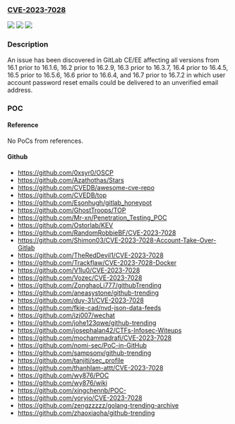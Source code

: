 ### [CVE-2023-7028](https://cve.mitre.org/cgi-bin/cvename.cgi?name=CVE-2023-7028)
![](https://img.shields.io/static/v1?label=Product&message=GitLab&color=blue)
![](https://img.shields.io/static/v1?label=Version&message=16.1%3C%2016.1.6%20&color=brighgreen)
![](https://img.shields.io/static/v1?label=Vulnerability&message=CWE-284%3A%20Improper%20Access%20Control&color=brighgreen)

### Description

An issue has been discovered in GitLab CE/EE affecting all versions from 16.1 prior to 16.1.6, 16.2 prior to 16.2.9, 16.3 prior to 16.3.7, 16.4 prior to 16.4.5, 16.5 prior to 16.5.6, 16.6 prior to 16.6.4, and 16.7 prior to 16.7.2 in which user account password reset emails could be delivered to an unverified email address.

### POC

#### Reference
No PoCs from references.

#### Github
- https://github.com/0xsyr0/OSCP
- https://github.com/Azathothas/Stars
- https://github.com/CVEDB/awesome-cve-repo
- https://github.com/CVEDB/top
- https://github.com/Esonhugh/gitlab_honeypot
- https://github.com/GhostTroops/TOP
- https://github.com/Mr-xn/Penetration_Testing_POC
- https://github.com/Ostorlab/KEV
- https://github.com/RandomRobbieBF/CVE-2023-7028
- https://github.com/Shimon03/CVE-2023-7028-Account-Take-Over-Gitlab
- https://github.com/TheRedDevil1/CVE-2023-7028
- https://github.com/Trackflaw/CVE-2023-7028-Docker
- https://github.com/V1lu0/CVE-2023-7028
- https://github.com/Vozec/CVE-2023-7028
- https://github.com/ZonghaoLi777/githubTrending
- https://github.com/aneasystone/github-trending
- https://github.com/duy-31/CVE-2023-7028
- https://github.com/fkie-cad/nvd-json-data-feeds
- https://github.com/izj007/wechat
- https://github.com/johe123qwe/github-trending
- https://github.com/josephalan42/CTFs-Infosec-Witeups
- https://github.com/mochammadrafi/CVE-2023-7028
- https://github.com/nomi-sec/PoC-in-GitHub
- https://github.com/sampsonv/github-trending
- https://github.com/tanjiti/sec_profile
- https://github.com/thanhlam-attt/CVE-2023-7028
- https://github.com/wy876/POC
- https://github.com/wy876/wiki
- https://github.com/xingchennb/POC-
- https://github.com/yoryio/CVE-2023-7028
- https://github.com/zengzzzzz/golang-trending-archive
- https://github.com/zhaoxiaoha/github-trending

